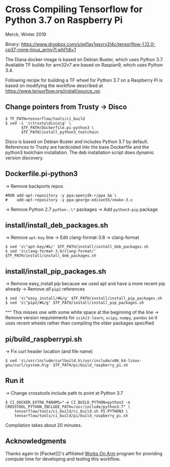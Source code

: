 # Cross Compiling Tensorflow for Python 3.7 on Raspberry Pi

Merck, Winter 2019

Binary: <https://www.dropbox.com/s/ed1ay1qsvrv2l4c/tensorflow-1.12.0-cp37-none-linux_armv7l.whl?dl=1>

The Diana docker-image is based on Debian Buster, which uses Python 3.7.  Available TF builds for arm32v7 are based on Raspian9, which uses Python 3.4.
 
Following recipe for building a TF wheel for Python 3.7 on a Raspberry Pi is based on modifying the workflow described at <https://www.tensorflow.org/install/source_rpi>.

## Change pointers from Trusty -> Disco 
```
$ TF_PATH=tensorflow/tools/ci_build
$ sed -i 's\trusty\disco\g' \
       $TF_PATH/Dockerfile.pi-python3 \
       $TF_PATH/install_python3_toolchain
```
Disco is based on Debian Buster and includes Python 3.7 by default.  References to Trusty are hardcoded into the base Dockerfile and the python3 toolchain installation.  The deb installation script does dynamic version discovery.

## Dockerfile.pi-python3
-> Remove backports repos
```
#RUN add-apt-repository -y ppa:openjdk-r/ppa && \
#    add-apt-repository -y ppa:george-edison55/cmake-3.x
```
-> Remove Python 2.7 `python-.\*` packages
-> Add `python3-pip` package 

## install/install_deb_packages.sh
-> Remove `apt-key` line
-> Edit clang-format-3.8 -> clang-format
```
$ sed 's\^apt-key/#&/' $TF_PATH/install/install_deb_packages.sh
$ sed 's\clang-format-3.8/clang-format/' $TF_PATH/install/install_deb_packages.sh
```

## install/install_pip_packages.sh
-> Remove easy_install pip because we used apt and have a more recent pip already
-> Remove _all_ `pip2` references
```
$ sed 's\^easy_install/#&/g' $TF_PATH/install/install_pip_packages.sh
$ sed 's\^pip2/#&/g' $TF_PATH/install/install_pip_packages.sh
```
^^^ This misses one with some white space at the beginning of the line
-> Remove version requirements for `scikit-learn`, `scipy`, `numpy`, `pandas` so it uses recent wheels rather than compiling the older packages specified


## pi/build_raspberrypi.sh
-> Fix curl header location (and file name)
```
$ sed 's\/usr/include/curlbuild.h\/usr/include/x86_64-linux-gnu/curl/system.h\g' $TF_PATH/pi/build_raspberry_pi.sh
```

## Run it
-> Change crosstools include path to point at Python 3.7
```
$ CI_DOCKER_EXTRA_PARAMS="-e CI_BUILD_PYTHON=python3 -e CROSSTOOL_PYTHON_INCLUDE_PATH=/usr/include/python3.7" \
    tensorflow/tools/ci_build/ci_build.sh PI-PYTHON3 \
    tensorflow/tools/ci_build/pi/build_raspberry_pi.sh
```

Compilation takes about 20 minutes.


## Acknowledgments

Thanks again to [Packet][]'s affiliated [Works On Arm][] program for providing compute time for developing and testing this workflow.

[Packet.net]: https://packet.net
[Works On Arm]: https://www.worksonarm.com


